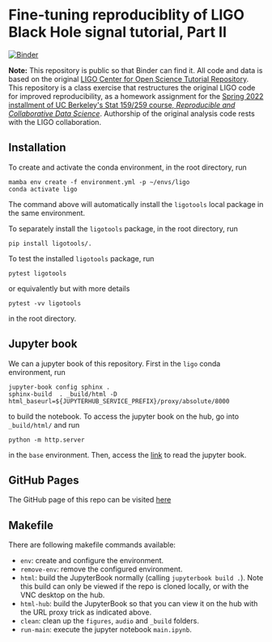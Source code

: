 # Fine-tuning reproduciblity of LIGO Black Hole signal tutorial, Part II

[![Binder](https://mybinder.org/badge_logo.svg)](https://mybinder.org/v2/gh/UCB-stat-159-s22/hw06-WenhaoP/HEAD?labpath=main.ipynb)

**Note:** This repository is public so that Binder can find it. All code and data is based on the original [LIGO Center for Open Science Tutorial Repository](https://github.com/losc-tutorial/LOSC_Event_tutorial). This repository is a class exercise that restructures the original LIGO code for improved reproducibility, as a homework assignment for the [Spring 2022 installment of UC Berkeley's Stat 159/259 course, _Reproducible and Collaborative Data Science_](https://ucb-stat-159-s22.github.io). Authorship of the original analysis code rests with the LIGO collaboration.

## Installation

To create and activate the conda environment, in the root directory, run

```
mamba env create -f environment.yml -p ~/envs/ligo
conda activate ligo
```

The command above will automatically install the `ligotools` local package in the same environment. 

To separately install the `ligotools` package, in the root directory, run

```
pip install ligotools/.
```

To test the installed `ligotools` package, run

```
pytest ligotools
```

or equivalently but with more details

```
pytest -vv ligotools
```

in the root directory. 

## Jupyter book

We can a jupyter book of this repository. First in the `ligo` conda environment, run

```
jupyter-book config sphinx .
sphinx-build  . _build/html -D html_baseurl=${JUPYTERHUB_SERVICE_PREFIX}/proxy/absolute/8000
```

to build the notebook. To access the jupyter book on the hub, go into `_build/html/` and run

```
python -m http.server
```
in the `base` environment. Then, access the [link](https://stat159.datahub.berkeley.edu/user-redirect/proxy/8000/index.html) to read the jupyter book.

## GitHub Pages

The GitHub page of this repo can be visited [here](https://ucb-stat-159-s22.github.io/hw06-WenhaoP/)

## Makefile

There are following makefile commands available:

- `env`: create and configure the environment.
- `remove-env`: remove the configured environment.
- `html`: build the JupyterBook normally (calling `jupyterbook build .`). Note this build can only be viewed if the repo is cloned locally, or with the VNC desktop on the hub.
- `html-hub`: build the JupyterBook so that you can view it on the hub with the URL proxy trick as indicated above.
- `clean`: clean up the `figures`, `audio`  and `_build` folders.
- `run-main`: execute the jupyter notebook `main.ipynb`.
